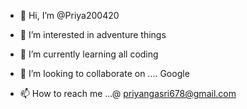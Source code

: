 - 👋 Hi, I’m @Priya200420
- 👀 I’m interested in adventure things 
- 🌱 I’m currently learning all coding 
- 💞️ I’m looking to collaborate on .... Google

- 📫 How to reach me ...@ priyangasri678@gmail.com

<!---
Priya200420/Priya200420 is a ✨ special ✨ repository because its `README.md` (this file) appears on your GitHub profile.
You can click the Preview link to take a look at your changes.
--->

